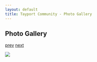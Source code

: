 ```yaml
---
layout: default
title: Tayport Community - Photo Gallery
---
```

## Photo Gallery

[prev](http://tayport.org.uk/photo/372) [next](http://tayport.org.uk/photo/374)

![ ](http://tayport.org.uk/media/373.jpg " ")

